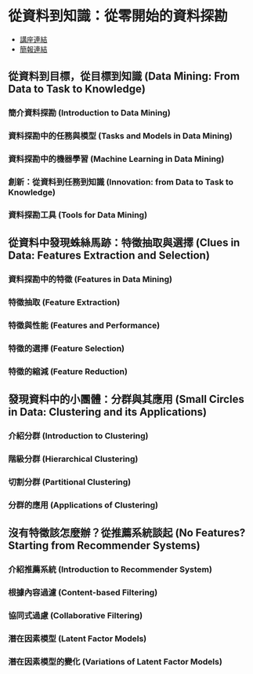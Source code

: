 # 從資料到知識：從零開始的資料探勘

- [講座連結](http://datasci.tw/intro-mining.html)
- [簡報連結](http://www.slideshare.net/tw_dsconf/ss-64145214)

## 從資料到目標，從目標到知識 (Data Mining: From Data to Task to Knowledge)

### 簡介資料探勘 (Introduction to Data Mining)
### 資料探勘中的任務與模型 (Tasks and Models in Data Mining)
### 資料探勘中的機器學習 (Machine Learning in Data Mining)
### 創新：從資料到任務到知識 (Innovation: from Data to Task to Knowledge)
### 資料探勘工具 (Tools for Data Mining)

## 從資料中發現蛛絲馬跡：特徵抽取與選擇 (Clues in Data: Features Extraction and Selection)

### 資料探勘中的特徵 (Features in Data Mining)
### 特徵抽取 (Feature Extraction)
### 特徵與性能 (Features and Performance)
### 特徵的選擇 (Feature Selection)
### 特徵的縮減 (Feature Reduction)

## 發現資料中的小團體：分群與其應用 (Small Circles in Data: Clustering and its Applications)

### 介紹分群 (Introduction to Clustering)
### 階級分群 (Hierarchical Clustering)
### 切割分群 (Partitional Clustering)
### 分群的應用 (Applications of Clustering)

## 沒有特徵該怎麼辦？從推薦系統談起 (No Features? Starting from Recommender Systems)

### 介紹推薦系統 (Introduction to Recommender System)
### 根據內容過濾 (Content-based Filtering)
### 協同式過慮 (Collaborative Filtering)
### 潛在因素模型 (Latent Factor Models)
### 潛在因素模型的變化 (Variations of Latent Factor Models)
